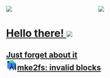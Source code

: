 <div class="Banner" align="center">
    <a href="#">
        <img src="https://raw.githubusercontent.com/Drich3614/Drich3614/main/imgs/HMHD.gif">
    </a>
    <a href="https://github.com/Drich3614">
        <img align="left" src="https://github-readme-stats.vercel.app/api?username=Drich3614&count_private=true&show_icons=true&title_color=38b4c6&icon_color=60a2c0&hide_border=true">
        <h1 align="left">Hello there! <img src="https://media.giphy.com/media/hvRJCLFzcasrR4ia7z/giphy.gif" width="50px"/><br>
        </h1>
        <h2 align="left">Just forget about it<br>
        <img src="https://github.com/devicons/devicon/raw/master/icons/androidstudio/androidstudio-original.svg" title="AndroidStudio" alt="AndroidStudio" width="30" height="30"/>mke2fs: invalid blocks
        </h2>
    </a>
</div>


